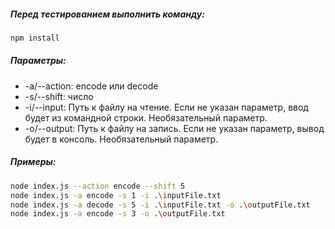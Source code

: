 ##### Перед тестированием выполнить команду: 
```sh 
npm install
```
##### Параметры:
* -a/--action: encode или decode  
* -s/--shift: число  
* -i/--input: Путь к файлу на чтение. Если не указан параметр, ввод будет из командной строки. Необязательный параметр. 
* -o/--output: Путь к файлу на запись. Если не указан параметр, вывод будет в консоль. Необязательный параметр.  
 
##### Примеры:
```sh
node index.js --action encode --shift 5
node index.js -a encode -s 1 -i .\inputFile.txt
node index.js -a decode -s 5 -i .\inputFile.txt -o .\outputFile.txt
node index.js -a encode -s 3 -o .\outputFile.txt
```